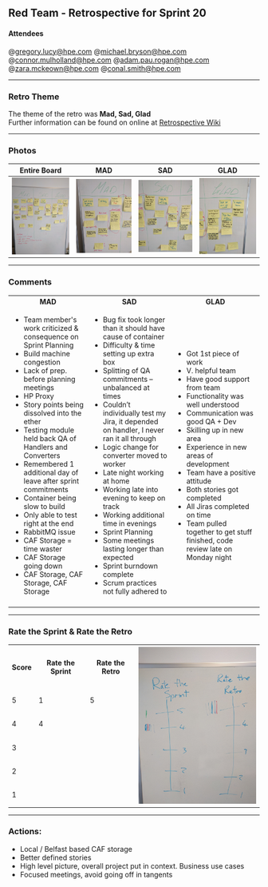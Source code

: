 ## Red Team - Retrospective for Sprint 20

#### Attendees
@gregory.lucy@hpe.com
@michael.bryson@hpe.com
@connor.mulholland@hpe.com
@adam.pau.rogan@hpe.com
@zara.mckeown@hpe.com
@conal.smith@hpe.com

---

### Retro Theme 
The theme of the retro was **Mad, Sad, Glad**  
Further information can be found on online at [Retrospective Wiki](http://retrospectivewiki.org/index.php?title=Glad,_Sad,_Mad)

---

### Photos

Entire Board  |  MAD  |  SAD  |  GLAD  |
|     ---     |  ---  |  ---  |  ----  |
| <img src=./images/IMG_20160928_152644.jpg width=300 /> | <img src=./images/IMG_20160928_152659.jpg width=300 /> | <img src=./images/IMG_20160928_152705.jpg width=300 /> | <img src=./images/IMG_20160928_152714.jpg width=300 /> |

---

### Comments

<table class="tg">
  <tr>
    <th class="tg-huad">MAD</th>
    <th class="tg-fqpo">SAD</th>
    <th class="tg-lkh3">GLAD</th>
  </tr>
  <tr>
    <td class="tg-031e">
		<ul>
			<li>Team member's work criticized & consequence on Sprint Planning</li>
			<li>Build machine congestion</li>
			<li>Lack of prep. before planning meetings</li>
			<li>HP Proxy</li>
			<li>Story points being dissolved into the ether</li>
			<li>Testing module held back QA of Handlers and Converters</li>
			<li>Remembered 1 additional day of leave after sprint commitments</li>
			<li>Container being slow to build</li>
			<li>Only able to test right at the end</li>
			<li>RabbitMQ issue</li>
			<li>CAF Storage = time waster</li>
			<li>CAF Storage going down</li>
			<li>CAF Storage, CAF Storage, CAF Storage</li>
		</ul>
	</td>
    <td class="tg-031e">
		<ul>
			<li>Bug fix took longer than it should have cause of container</li>
			<li>Difficulty & time setting up extra box</li>
			<li>Splitting of QA commitments – unbalanced at times</li>
			<li>Couldn’t individually test my Jira, it depended on handler, I never ran it all through</li>
			<li>Logic change for converter moved to worker</li>
			<li>Late night working at home</li>
			<li>Working late into evening to keep on track</li>
			<li>Working additional time in evenings</li>
			<li>Sprint Planning</li>
			<li>Some meetings lasting longer than expected</li>
			<li>Sprint burndown complete</li>
			<li>Scrum practices not fully adhered to</li>
		</ul>
	</td>
    <td class="tg-031e">
		<ul>
			<li>Got 1st piece of work</li>
			<li>V. helpful team</li>
			<li>Have good support from team</li>
			<li>Functionality was well understood</li>
			<li>Communication was good QA + Dev</li>
			<li>Skilling up in new area</li>
			<li>Experience in new areas of development</li>
			<li>Team have a positive attitude</li>
			<li>Both stories got completed</li>
			<li>All Jiras completed on time</li>
			<li>Team pulled together to get stuff finished, code review late on Monday night</li>
		</ul>
	</td>
  </tr>
  <tr>
    <td class="tg-031e"></td>
    <td class="tg-031e"></td>
    <td class="tg-031e"></td>
  </tr>
</table>

---

### Rate the Sprint & Rate the Retro

<table class="tg">
  <tr>
    <th class="tg-s6z2">Score</th>
    <th class="tg-s6z2">Rate the Sprint</th>
    <th class="tg-s6z2">Rate the Retro</th>
    <th class="tg-yw4l" rowspan="6"><img src=./images/IMG_20160928_152944.jpg width=300 /></th>
  </tr>
  <tr>
    <td class="tg-baqh">5</td>
    <td class="tg-baqh">1</td>
    <td class="tg-baqh">5</td>
  </tr>
  <tr>
    <td class="tg-baqh">4</td>
    <td class="tg-baqh">4</td>
    <td class="tg-baqh"></td>
  </tr>
  <tr>
    <td class="tg-baqh">3</td>
    <td class="tg-baqh"></td>
    <td class="tg-baqh"></td>
  </tr>
  <tr>
    <td class="tg-baqh">2</td>
    <td class="tg-baqh"></td>
    <td class="tg-baqh"></td>
  </tr>
  <tr>
    <td class="tg-baqh">1</td>
    <td class="tg-baqh"></td>
    <td class="tg-baqh"></td>
  </tr>
</table>

---

### Actions:

* Local / Belfast based CAF storage
* Better defined stories
* High level picture, overall project put in context. Business use cases
* Focused meetings, avoid going off in tangents
